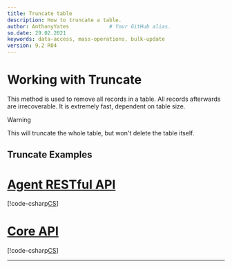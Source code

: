 ```yaml
---
title: Truncate table
description: How to truncate a table.
author: AnthonyYates             # Your GitHub alias.
so.date: 29.02.2021
keywords: data-access, mass-operations, bulk-update
version: 9.2 R04
---
```


# Working with Truncate

This method is used to remove all records in a table. All records afterwards are irrecoverable. It is extremely fast, dependent on table size.

> [!WARNING]
> This will truncate the whole table, but won't delete the table itself.

## Truncate Examples

# [Agent RESTful API](#tab/truncate-1)

[!code-csharp[CS](../includes/mass-operation-truncate-agent.cs)]

# [Core API](#tab/truncate-2)

[!code-csharp[CS](../includes/mass-operation-truncate-core.cs)]
***

